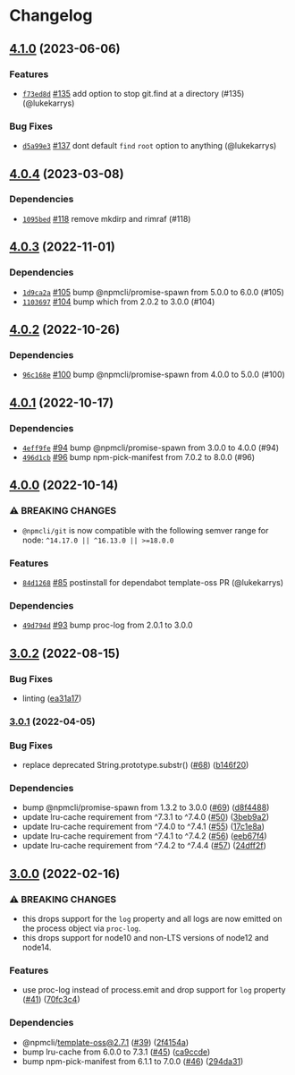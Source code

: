 # Changelog

## [4.1.0](https://github.com/npm/git/compare/v4.0.4...v4.1.0) (2023-06-06)

### Features

* [`f73ed8d`](https://github.com/npm/git/commit/f73ed8dee9811a00a52073ff50544c8e3d907952) [#135](https://github.com/npm/git/pull/135) add option to stop git.find at a directory (#135) (@lukekarrys)

### Bug Fixes

* [`d5a99e3`](https://github.com/npm/git/commit/d5a99e3f58a433dfd04d9d389dab50ca947b1085) [#137](https://github.com/npm/git/pull/137) dont default `find` `root` option to anything (@lukekarrys)

## [4.0.4](https://github.com/npm/git/compare/v4.0.3...v4.0.4) (2023-03-08)

### Dependencies

* [`1095bed`](https://github.com/npm/git/commit/1095bed420065fb2e04577b627b1d8d7622c7fe3) [#118](https://github.com/npm/git/pull/118) remove mkdirp and rimraf (#118)

## [4.0.3](https://github.com/npm/git/compare/v4.0.2...v4.0.3) (2022-11-01)

### Dependencies

* [`1d9ca2a`](https://github.com/npm/git/commit/1d9ca2a31141ea4b423967b3858dba2c2578b554) [#105](https://github.com/npm/git/pull/105) bump @npmcli/promise-spawn from 5.0.0 to 6.0.0 (#105)
* [`1103697`](https://github.com/npm/git/commit/11036976ce086230197bb63eccc902b80d7e6a7d) [#104](https://github.com/npm/git/pull/104) bump which from 2.0.2 to 3.0.0 (#104)

## [4.0.2](https://github.com/npm/git/compare/v4.0.1...v4.0.2) (2022-10-26)

### Dependencies

* [`96c168e`](https://github.com/npm/git/commit/96c168e01a2c07614896dff1b59c0a1e0ebae1b3) [#100](https://github.com/npm/git/pull/100) bump @npmcli/promise-spawn from 4.0.0 to 5.0.0 (#100)

## [4.0.1](https://github.com/npm/git/compare/v4.0.0...v4.0.1) (2022-10-17)

### Dependencies

* [`4eff9fe`](https://github.com/npm/git/commit/4eff9fef5977d853e0da7ee8b2213f7ec873dd6c) [#94](https://github.com/npm/git/pull/94) bump @npmcli/promise-spawn from 3.0.0 to 4.0.0 (#94)
* [`496d1cb`](https://github.com/npm/git/commit/496d1cb9c51e03035fce77958745c59d5fd74350) [#96](https://github.com/npm/git/pull/96) bump npm-pick-manifest from 7.0.2 to 8.0.0 (#96)

## [4.0.0](https://github.com/npm/git/compare/v3.0.2...v4.0.0) (2022-10-14)

### ⚠️ BREAKING CHANGES

* `@npmcli/git` is now compatible with the following semver range for node: `^14.17.0 || ^16.13.0 || >=18.0.0`

### Features

* [`84d1268`](https://github.com/npm/git/commit/84d12684685fbb071b62c3e84f44107fc11e5ec0) [#85](https://github.com/npm/git/pull/85) postinstall for dependabot template-oss PR (@lukekarrys)

### Dependencies

* [`49d794d`](https://github.com/npm/git/commit/49d794d9f09c54c10a0f0e2e54ebc174d7392533) [#93](https://github.com/npm/git/pull/93) bump proc-log from 2.0.1 to 3.0.0

## [3.0.2](https://github.com/npm/git/compare/v3.0.1...v3.0.2) (2022-08-15)


### Bug Fixes

* linting ([ea31a17](https://github.com/npm/git/commit/ea31a176d41f5355ef85a624028acfe57c1e650e))

### [3.0.1](https://github.com/npm/git/compare/v3.0.0...v3.0.1) (2022-04-05)


### Bug Fixes

* replace deprecated String.prototype.substr() ([#68](https://github.com/npm/git/issues/68)) ([b146f20](https://github.com/npm/git/commit/b146f202c7e4be3d9ee456dee00fdcf879ce2362))


### Dependencies

* bump @npmcli/promise-spawn from 1.3.2 to 3.0.0 ([#69](https://github.com/npm/git/issues/69)) ([d8f4488](https://github.com/npm/git/commit/d8f44887166a74b8d54b44f5c0a5062b302517af))
* update lru-cache requirement from ^7.3.1 to ^7.4.0 ([#50](https://github.com/npm/git/issues/50)) ([3beb9a2](https://github.com/npm/git/commit/3beb9a29d0aff7264a8a8a3073648b10cacff97c))
* update lru-cache requirement from ^7.4.0 to ^7.4.1 ([#55](https://github.com/npm/git/issues/55)) ([17c1e8a](https://github.com/npm/git/commit/17c1e8aff482cd77470bb9abec1b165d3ee6f9b0))
* update lru-cache requirement from ^7.4.1 to ^7.4.2 ([#56](https://github.com/npm/git/issues/56)) ([eeb67f4](https://github.com/npm/git/commit/eeb67f44eb777c1f917fb12241ee360478dd12de))
* update lru-cache requirement from ^7.4.2 to ^7.4.4 ([#57](https://github.com/npm/git/issues/57)) ([24dff2f](https://github.com/npm/git/commit/24dff2f0f46e3e1844a8824403acb0061b61b8ca))

## [3.0.0](https://www.github.com/npm/git/compare/v2.1.0...v3.0.0) (2022-02-16)


### ⚠ BREAKING CHANGES

* this drops support for the `log` property and all logs are now emitted on the process object via `proc-log`.
* this drops support for node10 and non-LTS versions of node12 and node14.

### Features

* use proc-log instead of process.emit and drop support for `log` property ([#41](https://www.github.com/npm/git/issues/41)) ([70fc3c4](https://www.github.com/npm/git/commit/70fc3c45f48918680c7dd17cfd248043d3a29d8d))


### Dependencies

* @npmcli/template-oss@2.7.1 ([#39](https://www.github.com/npm/git/issues/39)) ([2f4154a](https://www.github.com/npm/git/commit/2f4154a9f96cec6e8174d8d129f1a82cf54135c0))
* bump lru-cache from 6.0.0 to 7.3.1 ([#45](https://www.github.com/npm/git/issues/45)) ([ca9ccde](https://www.github.com/npm/git/commit/ca9ccde8bf0432d5d83d7256282c856081c08357))
* bump npm-pick-manifest from 6.1.1 to 7.0.0 ([#46](https://www.github.com/npm/git/issues/46)) ([294da31](https://www.github.com/npm/git/commit/294da31044ba1b86210ded3eeef4ec6255a74336))
